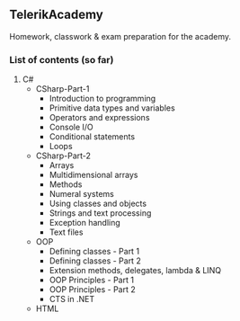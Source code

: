 ## TelerikAcademy

Homework, classwork &amp; exam preparation for the academy. 

### List of contents (so far)
1. C#
    * CSharp-Part-1
       * Introduction to programming
       * Primitive data types and variables
       * Operators and expressions
       * Console I/O
       * Conditional statements
       * Loops
    * CSharp-Part-2
       * Arrays
       * Multidimensional arrays
       * Methods
       * Numeral systems
       * Using classes and objects
       * Strings and text processing
       * Exception handling
       * Text files
    * OOP
       * Defining classes - Part 1
       * Defining classes - Part 2
       * Extension methods, delegates, lambda & LINQ
       * OOP Principles - Part 1
       * OOP Principles - Part 2
       * CTS in .NET
    * HTML